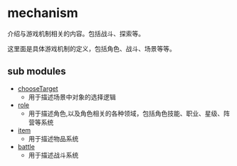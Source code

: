 # mechanism

介绍与游戏机制相关的内容。包括战斗、探索等。

这里面是具体游戏机制的定义，包括角色、战斗、场景等等。

## sub modules

- [chooseTarget](./chooseTarget)
    - 用于描述场景中对象的选择逻辑
- [role](./role)
    - 用于描述角色,以及角色相关的各种领域，包括角色技能、职业、星级、阵营等系统
- [item](./item)
    - 用于描述物品系统
- [battle](./battle)
    - 用于描述战斗系统
